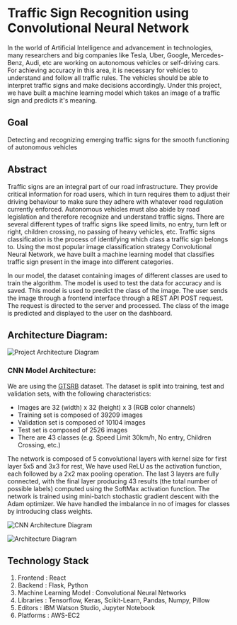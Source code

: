 # Traffic Sign Recognition using Convolutional Neural Network

In the world of Artificial Intelligence and advancement in technologies, many researchers and big companies like Tesla, Uber, Google, Mercedes-Benz, Audi, etc are working on autonomous vehicles or self-driving cars. For achieving accuracy in this area, it is necessary for vehicles to understand and follow all traffic rules. The vehicles should be able to interpret traffic signs and make decisions accordingly. Under this project, we have built a machine learning model which takes an image of a traffic sign and predicts it's meaning.

## Goal
Detecting and recognizing emerging traffic signs for the smooth functioning of autonomous vehicles

## Abstract
Traffic signs are an integral part of our road infrastructure. They provide critical information for road users, which in turn requires them to adjust their driving behaviour to make sure they adhere with whatever road regulation currently enforced. Autonomous vehicles must also abide by road legislation and therefore recognize and understand traffic signs. There are several different types of traffic signs like speed limits, no entry, turn left or right, children crossing, no passing of heavy vehicles, etc. Traffic signs classification is the process of identifying which class a traffic sign belongs to. Using the most popular image classification strategy Convolutional Neural Network, we have built a machine learning model that classifies traffic sign present in the image into different categories.

In our model, the dataset containing images of different classes are used to train the algorithm. The model is used to test the data for accuracy and is saved. This model is used to predict the class of the image. The user sends the image through a frontend interface through a REST API POST request. The request is directed to the server and processed. The class of the image is predicted and displayed to the user on the dashboard.

## Architecture Diagram:

![Project Architecture Diagram](https://github.com/SJSUSpring2020-CMPE272/Traffic-Sign-Recognition/blob/master/images/Arch.jpeg)

### CNN Model Architecture:

We are using the [GTSRB](http://benchmark.ini.rub.de/?section=gtsrb&subsection=dataset) dataset. The dataset is split into training, test and validation sets, with the following characteristics:
* Images are 32 (width) x 32 (height) x 3 (RGB color channels)
* Training set is composed of 39209 images
* Validation set is composed of 10104 images
* Test set is composed of 2526 images
* There are 43 classes (e.g. Speed Limit 30km/h, No entry, Children Crossing, etc.)

The network is composed of 5 convolutional layers with kernel size for first layer 5x5 and 3x3 for rest, We have used ReLU as the activation function, each followed by a 2x2 max pooling operation. The last 3 layers are fully connected, with the final layer producing 43 results (the total number of possible labels) computed using the SoftMax activation function. The network is trained using mini-batch stochastic gradient descent with the Adam optimizer. We have handled the imbalance in no of images for classes by introducing class weights.

![CNN Architecture Diagram](https://github.com/SJSUSpring2020-CMPE272/Traffic-Sign-Recognition/blob/master/images/arch1.jpeg)

![Architecture Diagram](https://github.com/SJSUSpring2020-CMPE272/Traffic-Sign-Recognition/blob/master/images/arch2.jpeg)
 
## Technology Stack
1. Frontend : React
2. Backend  : Flask, Python
3. Machine Learning Model : Convolutional Neural Networks
4. Libraries : Tensorflow, Keras, Scikit-Learn, Pandas, Numpy, Pillow
5. Editors : IBM Watson Studio, Jupyter Notebook
5. Platforms : AWS-EC2
